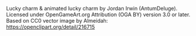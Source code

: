 
Lucky charm & animated lucky charm by Jordan Irwin (AntumDeluge). Licensed under OpenGameArt.org
Attribution (OGA BY) version 3.0 or later. Based on CC0 vector image by Almeidah:
https://openclipart.org/detail/216715
